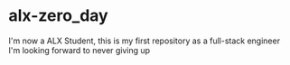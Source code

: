 # alx-zero_day
I'm now a ALX Student, this is my first repository as a full-stack engineer
I'm looking forward to never giving up
